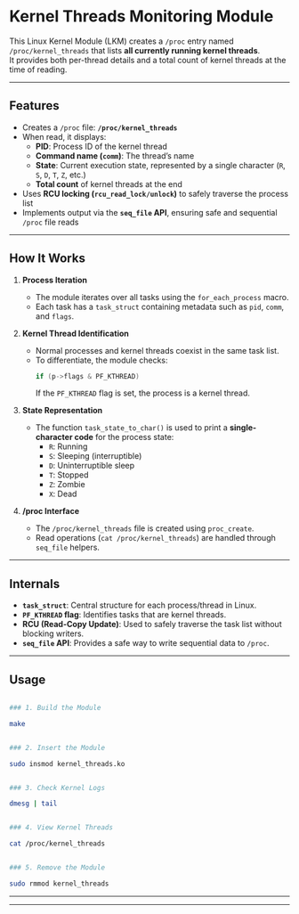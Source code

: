 # Kernel Threads Monitoring Module

This Linux Kernel Module (LKM) creates a `/proc` entry named `/proc/kernel_threads` that lists **all currently running kernel threads**.  
It provides both per-thread details and a total count of kernel threads at the time of reading.

---

## Features
- Creates a `/proc` file: **`/proc/kernel_threads`**
- When read, it displays:
  - **PID**: Process ID of the kernel thread
  - **Command name (`comm`)**: The thread’s name
  - **State**: Current execution state, represented by a single character (`R`, `S`, `D`, `T`, `Z`, etc.)
  - **Total count** of kernel threads at the end
- Uses **RCU locking (`rcu_read_lock/unlock`)** to safely traverse the process list
- Implements output via the **`seq_file` API**, ensuring safe and sequential `/proc` file reads

---

## How It Works
1. **Process Iteration**  
   - The module iterates over all tasks using the `for_each_process` macro.
   - Each task has a `task_struct` containing metadata such as `pid`, `comm`, and `flags`.

2. **Kernel Thread Identification**  
   - Normal processes and kernel threads coexist in the same task list.
   - To differentiate, the module checks:
     ```c
     if (p->flags & PF_KTHREAD)
     ```
     If the `PF_KTHREAD` flag is set, the process is a kernel thread.

3. **State Representation**  
   - The function `task_state_to_char()` is used to print a **single-character code** for the process state:
     - `R`: Running
     - `S`: Sleeping (interruptible)
     - `D`: Uninterruptible sleep
     - `T`: Stopped
     - `Z`: Zombie
     - `X`: Dead

4. **/proc Interface**  
   - The `/proc/kernel_threads` file is created using `proc_create`.
   - Read operations (`cat /proc/kernel_threads`) are handled through `seq_file` helpers.

---

## Internals

- **`task_struct`**: Central structure for each process/thread in Linux.
- **`PF_KTHREAD` flag**: Identifies tasks that are kernel threads.
- **RCU (Read-Copy Update)**: Used to safely traverse the task list without blocking writers.
- **`seq_file` API**: Provides a safe way to write sequential data to `/proc`.

---

## Usage
```bash

### 1. Build the Module

make


### 2. Insert the Module

sudo insmod kernel_threads.ko


### 3. Check Kernel Logs

dmesg | tail


### 4. View Kernel Threads

cat /proc/kernel_threads


### 5. Remove the Module

sudo rmmod kernel_threads
```


---


---
